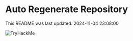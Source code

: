 # Auto Regenerate Repository

This README was last updated: 2024-11-04 23:08:00

 ![TryHackMe](https://tryhackme.com/badge/533634)